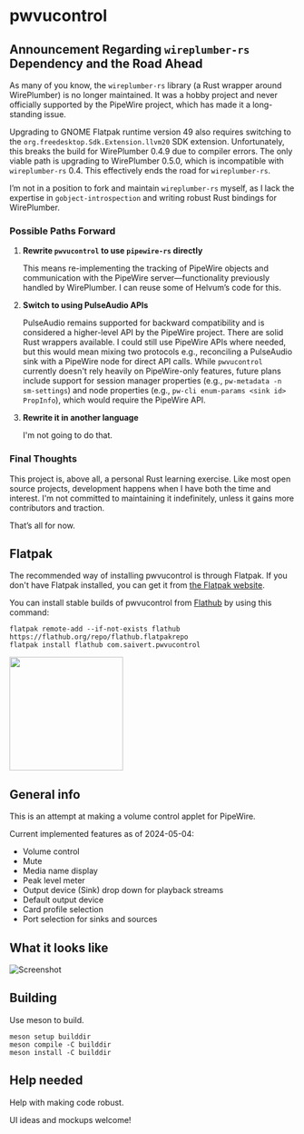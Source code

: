 # pwvucontrol

## Announcement Regarding `wireplumber-rs` Dependency and the Road Ahead

As many of you know, the `wireplumber-rs` library (a Rust wrapper around WirePlumber) is no longer maintained. It was a hobby project and never officially supported by the PipeWire project, which has made it a long-standing issue.

Upgrading to GNOME Flatpak runtime version 49 also requires switching to the `org.freedesktop.Sdk.Extension.llvm20` SDK extension. Unfortunately, this breaks the build for WirePlumber 0.4.9 due to compiler errors. The only viable path is upgrading to WirePlumber 0.5.0, which is incompatible with `wireplumber-rs` 0.4. This effectively ends the road for `wireplumber-rs`.

I’m not in a position to fork and maintain `wireplumber-rs` myself, as I lack the expertise in `gobject-introspection` and writing robust Rust bindings for WirePlumber.

### Possible Paths Forward

1. **Rewrite `pwvucontrol` to use `pipewire-rs` directly**

   This means re-implementing the tracking of PipeWire objects and communication with the PipeWire server—functionality previously handled by WirePlumber. I can reuse some of Helvum’s code for this.

2. **Switch to using PulseAudio APIs**

   PulseAudio remains supported for backward compatibility and is considered a higher-level API by the PipeWire project. There are solid Rust wrappers available. I could still use PipeWire APIs where needed, but this would mean mixing two protocols e.g., reconciling a PulseAudio sink with a PipeWire node for direct API calls.
   While `pwvucontrol` currently doesn't rely heavily on PipeWire-only features, future plans include support for session manager properties (e.g., `pw-metadata -n sm-settings`) and node properties (e.g., `pw-cli enum-params <sink id> PropInfo`), which would require the PipeWire API.

3. **Rewrite it in another language**

    I'm not going to do that.

### Final Thoughts

This project is, above all, a personal Rust learning exercise. Like most open source projects, development happens when I have both the time and interest. I'm not committed to maintaining it indefinitely, unless it gains more contributors and traction.

That’s all for now.


## Flatpak


The recommended way of installing pwvucontrol is through Flatpak. If you don't have
Flatpak installed, you can get it from [the Flatpak website](https://flatpak.org/setup).

You can install stable builds of pwvucontrol from [Flathub](https://flathub.org)
by using this command:

    flatpak remote-add --if-not-exists flathub https://flathub.org/repo/flathub.flatpakrepo
    flatpak install flathub com.saivert.pwvucontrol

<a href="https://flathub.org/apps/com.saivert.pwvucontrol"><img src="https://flathub.org/assets/badges/flathub-badge-en.png" width="200"/></a>


## General info

This is an attempt at making a volume control applet for PipeWire.

Current implemented features as of 2024-05-04:

- Volume control
- Mute
- Media name display
- Peak level meter
- Output device (Sink) drop down for playback streams
- Default output device
- Card profile selection
- Port selection for sinks and sources

## What it looks like

![Screenshot](../assets/screenshot.png)

## Building

Use meson to build.

    meson setup builddir
    meson compile -C builddir
    meson install -C builddir


## Help needed
Help with making code robust.

UI ideas and mockups welcome!
